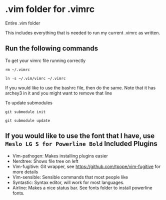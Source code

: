 .vim folder for .vimrc
====

Entire .vim folder

This includes everything that is needed to run my current .vimrc as written.

Run the following commands
----------------------------
To get your vimrc file running correctly

```
rm ~/.vimrc

ln -s ~/.vim/vimrc ~/.vimrc
```
If you would like to use the bashrc file, then do the same. Note that it has archey3 in it and you might want to remove that line

To update submodules
```
git submodule init

git submodule update
```
If you would like to use the font that I have, use `Meslo LG S for Powerline Bold`
Included Plugins
--------------------------------------
- Vim-pathogen: Makes installing plugins easier
- Nerdtree: Shows file tree on left
- Vim-fugitive: Git wrapper, see https://github.com/tpope/vim-fugitive for more details
- Vim-sensible: Sensible commands that most people like
- Syntastic: Syntax editor, will work for most languages.
- Airline: Makes a nice status bar. See fonts folder to install powerline fonts.

